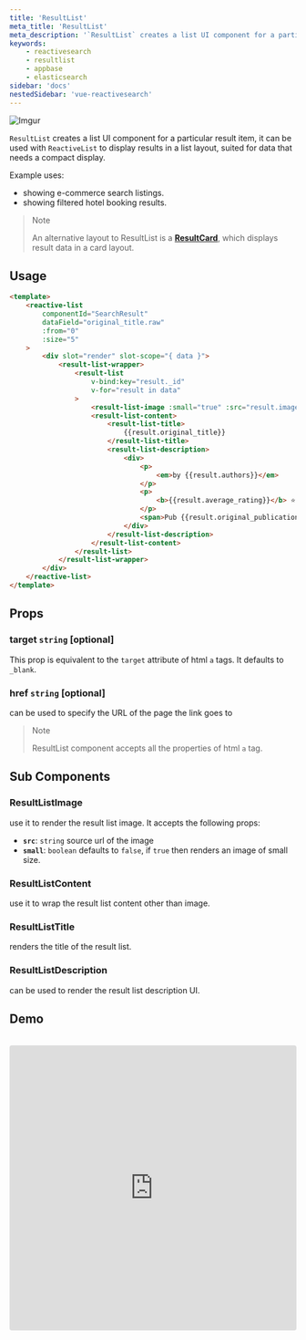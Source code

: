 ```yaml
---
title: 'ResultList'
meta_title: 'ResultList'
meta_description: '`ResultList` creates a list UI component for a particular result item, it can be used with `ReactiveList` to display results in a list layout, suited for data that needs a compact display.'
keywords:
    - reactivesearch
    - resultlist
    - appbase
    - elasticsearch
sidebar: 'docs'
nestedSidebar: 'vue-reactivesearch'
---
```

 
![Imgur](https://i.imgur.com/oevEwGb.png)

`ResultList` creates a list UI component for a particular result item, it can be used with `ReactiveList` to display results in a list layout, suited for data that needs a compact display.

Example uses:

-   showing e-commerce search listings.
-   showing filtered hotel booking results.

> Note
>
> An alternative layout to ResultList is a [**ResultCard**](/docs/reactivesearch/v3/result/resultcard/), which displays result data in a card layout.

## Usage

```html
<template>
    <reactive-list
        componentId="SearchResult"
        dataField="original_title.raw"
        :from="0"
        :size="5"
    >
        <div slot="render" slot-scope="{ data }">
            <result-list-wrapper>
                <result-list
                    v-bind:key="result._id"
                    v-for="result in data"
                >
                    <result-list-image :small="true" :src="result.image" />
                    <result-list-content>
                        <result-list-title>
                            {{result.original_title}}
                        </result-list-title>
                        <result-list-description>
                            <div>
                                <p>
                                    <em>by {{result.authors}}</em>
                                </p>
                                <p>
                                    <b>{{result.average_rating}}</b> ⭐
                                </p>
                                <span>Pub {{result.original_publication_year}}</span>
                            </div>
                        </result-list-description>
                    </result-list-content>
                </result-list>
            </result-list-wrapper>
        </div>
    </reactive-list>
</template>
```

## Props

### target `string` [optional]
This prop is equivalent to the `target` attribute of html `a` tags. It defaults to `_blank`.
### href `string` [optional]
can be used to specify the URL of the page the link goes to

> Note
>
> ResultList component accepts all the properties of html `a` tag.

## Sub Components

### ResultListImage
use it to render the result list image.
It accepts the following props:
-   **`src`**: `string`
    source url of the image
-   **`small`**: `boolean`
    defaults to `false`, if `true` then renders an image of small size.
### ResultListContent
use it to wrap the result list content other than image.
### ResultListTitle
renders the title of the result list.
### ResultListDescription
can be used to render the result list description UI.

## Demo

<br />

<iframe src="https://codesandbox.io/embed/github/appbaseio/reactivesearch/tree/next/packages/vue/examples/result-list" style="width:100%; height:500px; border:0; border-radius: 4px; overflow:hidden;" sandbox="allow-modals allow-forms allow-popups allow-scripts allow-same-origin"></iframe>
